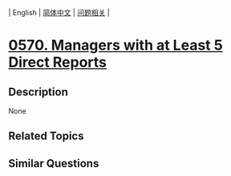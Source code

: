 
| English | [简体中文](README.md) | [问题相关](QUESTION.md) |
# [0570. Managers with at Least 5 Direct Reports](https://leetcode-cn.com/problems/managers-with-at-least-5-direct-reports/)
## Description
None
## Related Topics

## Similar Questions

